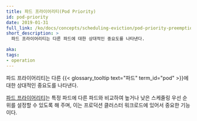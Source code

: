 ```yaml
---
title: 파드 프라이어리티(Pod Priority)
id: pod-priority
date: 2019-01-31
full_link: /ko/docs/concepts/scheduling-eviction/pod-priority-preemption/#파드-우선순위
short_description: >
  파드 프라이어리티는 다른 파드에 대한 상대적인 중요도를 나타낸다.

aka:
tags:
- operation
---
```

 파드 프라이어리티는 다른 {{< glossary_tooltip text="파드" term_id="pod" >}}에 대한 상대적인 중요도를 나타낸다.

<!--more-->

[파드 프라이어리티](/ko/docs/concepts/scheduling-eviction/pod-priority-preemption/#파드-우선순위)는 특정 파드에 다른 파드와 비교하여 높거나 낮은 스케줄링 우선 순위를 설정할 수 있도록 해 주며, 이는 프로덕션 클러스터 워크로드에 있어서 중요한 기능이다.
